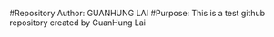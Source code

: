 #Repository Author: GUANHUNG LAI
#Purpose: This is a test github repository created by GuanHung Lai
